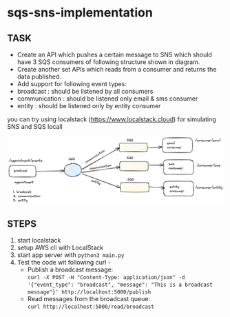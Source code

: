# sqs-sns-implementation

## TASK

- Create an API which pushes a certain message to SNS which should have 3 SQS consumers of 
following structure shown in diagram.
- Create another set APIs which reads from a consumer and returns the data published.
- Add support for following event types: 
- broadcast : should be listened by all consumers
- communication : should be listened only email & sms consumer
- entity : should be listened only by entity consumer

you can try using localstack (https://www.localstack.cloud) for simulating SNS and SQS locall

![design image](https://github.com/flow6979/sqs-sns-implementation/blob/main/design.png)


## STEPS

1. start localstack
2. setup AWS cli with LocalStack
3. start app server with `python3 main.py`
4. Test the code wit following curl -
   - Publish a broadcast message:
      </br>
     `curl -X POST -H "Content-Type: application/json" -d '{"event_type": "broadcast", "message": "This is a broadcast message"}' http://localhost:5000/publish`
   - Read messages from the broadcast queue:
      </br>
     `curl http://localhost:5000/read/broadcast`
